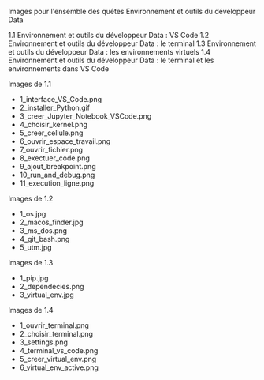 Images pour l'ensemble des quêtes Environnement et outils du développeur Data

1.1 Environnement et outils du développeur Data : VS Code
1.2 Environnement et outils du développeur Data : le terminal
1.3 Environnement et outils du développeur Data : les environnements virtuels
1.4 Environnement et outils du développeur Data : le terminal et les environnements dans VS Code

Images de 1.1

* 1_interface_VS_Code.png
* 2_installer_Python.gif
* 3_creer_Jupyter_Notebook_VSCode.png
* 4_choisir_kernel.png
* 5_creer_cellule.png
* 6_ouvrir_espace_travail.png
* 7_ouvrir_fichier.png
* 8_exectuer_code.png
* 9_ajout_breakpoint.png
* 10_run_and_debug.png
* 11_execution_ligne.png

Images de 1.2

* 1_os.jpg
* 2_macos_finder.jpg
* 3_ms_dos.png
* 4_git_bash.png
* 5_utm.jpg
  
Images de 1.3

* 1_pip.jpg
* 2_dependecies.png
* 3_virtual_env.jpg
  
Images de 1.4

* 1_ouvrir_terminal.png
* 2_choisir_terminal.png
* 3_settings.png
* 4_terminal_vs_code.png
* 5_creer_virtual_env.png
* 6_virtual_env_active.png
